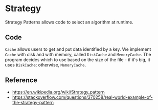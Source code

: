 # Strategy

Strategy Patterns allows code to select an algorithm at runtime.

## Code

`Cache` allows users to get and put data identified by a key. We implement
`Cache` with disk and with memory, called `DiskCache` and `MemoryCache`. The
program decides which to use based on the size of the file - if it's big, it uses
`DiskCache`; otherwise, `MemoryCache`.

## Reference

- https://en.wikipedia.org/wiki/Strategy_pattern
- https://stackoverflow.com/questions/370258/real-world-example-of-the-strategy-pattern
